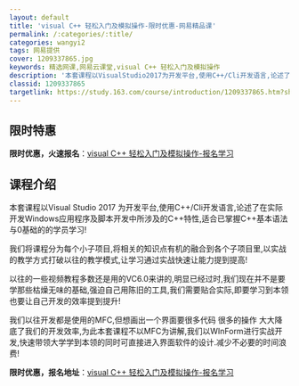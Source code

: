 ```yaml
---
layout: default
title: 'visual C++ 轻松入门及模拟操作-限时优惠-网易精品课'
permalink: /:categories/:title/
categories: wangyi2
tags: 网易提供
cover: 1209337865.jpg
keywords: 精选网课,网易云课堂,visual C++ 轻松入门及模拟操作
description: '本套课程以VisualStudio2017为开发平台,使用C++/Cli开发语言,论述了在实际开发Windows应用程序'
classid: 1209337865
targetlink: https://study.163.com/course/introduction/1209337865.htm?share=1&shareId=1025206652&utm_campaign=share&utm_medium=iphoneShare&utm_source=&utm_u=1025206652
---
```


## 限时特惠

**限时优惠，火速报名**：[visual C++ 轻松入门及模拟操作-报名学习](https://study.163.com/course/introduction/1209337865.htm?share=1&shareId=1025206652&utm_campaign=share&utm_medium=iphoneShare&utm_source=&utm_u=1025206652)

## 课程介绍

本套课程以Visual Studio 2017 为开发平台,使用C++/Cli开发语言,论述了在实际开发Windows应用程序及脚本开发中所涉及的C++特性,适合已掌握C++基本语法与0基础的的学员学习!



我们将课程分为每个小子项目,将相关的知识点有机的融合到各个子项目里,以实战的教学方式打破以往的教学模式,让学习通过实战快速让能力提到提高!



以往的一些视频教程多数还是用的VC6.0来讲的,明显已经过时,我们现在并不是要学那些枯燥无味的基础,强迫自己用陈旧的工具,我们需要贴合实际,即要学习到本领也要让自己开发的效率提到提升!



我们以往开发都是使用的MFC,但想画出一个界面要很多代码 很多的操作 大大降底了我们的开发效率,为此本套课程不以MFC为讲解,我们以WInForm进行实战开发,快速带领大学学到本领的同时可直接进入界面软件的设计.减少不必要的时间浪费!

**限时优惠，报名地址**：[visual C++ 轻松入门及模拟操作-报名学习](https://study.163.com/course/introduction/1209337865.htm?share=1&shareId=1025206652&utm_campaign=share&utm_medium=iphoneShare&utm_source=&utm_u=1025206652)

